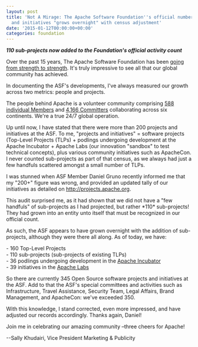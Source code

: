 ```yaml
---
layout: post
title: 'Not A Mirage: The Apache Software Foundation''s official number of projects
  and initiatives "grows overnight" with census adjustment'
date: '2015-01-12T00:00:00+00:00'
categories: foundation
---
```

<div><b><i>110 sub-projects now added to the Foundation's official activity count</i></b></div> 
  <p> </p> 
  <div> 
    <p>Over the past 15 years, The Apache Software Foundation has been <a href="https://blogs.apache.org/foundation/entry/the_apache_software_foundation_celebrates2">going from strength to strength</a>. It's truly impressive to see all that our global community has achieved.&nbsp;</p> 
  </div> 
  <div> 
    <p>In documenting the ASF's developments, I've always measured our growth across two metrics: people and projects.</p> 
    <p> </p> 
  </div> 
  <div>The people behind Apache is a volunteer community comprising <a href="http://people.apache.org/~curcuru/timeline/members.html">588 individual Members</a>&nbsp;and <a href="http://people.apache.org/committer-index.html">4,166 Committers</a>&nbsp;collaborating across six continents. We're a true 24/7 global operation.</div> 
  <p> </p> 
  <div> 
    <p>Up until now, I have stated that there were more than 200 projects and initiatives at the ASF. To me, &quot;projects and initiatives&quot; = software projects (Top-Level Projects (TLPs) + podlings undergoing development at the Apache Incubator + Apache Labs (our innovation &quot;sandbox&quot; to test technical concepts), plus various community initiatives such as ApacheCon. I never counted sub-projects as part of that census, as we always had just a few handfuls scattered amongst a small number of TLPs.</p> 
  </div> 
  <div>I was stunned when ASF Member Daniel Gruno recently informed me that my &quot;200+&quot; figure was wrong, and provided an updated tally of our initiatives as detailed on <a href="http://projects.apache.org">http://projects.apache.org</a>.&nbsp;</div> 
  <p> </p> 
  <div> 
    <p>This audit surprised me, as it had shown that we did not have a &quot;few handfuls&quot; of sub-projects as I had projected, but rather *110* sub-projects! They had grown into an entity unto itself that must be recognized in our official count.&nbsp;</p> 
  </div> 
  <div>As such, the ASF appears to have grown overnight with the addition of sub-projects, although they were there all along. As of today, we have:</div> 
  <p> </p> 
  <div> 
    <p>- 160 Top-Level Projects<br />- 110 sub-projects (sub-projects of existing TLPs) <br />- 36 podlings undergoing development in the <a href="http://incubator.apache.org/">Apache Incubator</a><br />- 39 initiatives in the <a href="http://labs.apache.org/">Apache Labs</a></p> 
  </div> 
  <p> </p> 
  <div> 
    <p>So there are currently 345 Open Source software projects and initiatives at the ASF. Add to that the ASF's special committees and activities such as Infrastructure, Travel Assistance, Security Team, Legal Affairs, Brand Management, and ApacheCon: we've exceeded 350.</p> 
  </div> 
  <p> </p> 
  <div> 
    <p>With this knowledge, I stand corrected, even more impressed, and have adjusted our records accordingly. Thanks again, Daniel!</p> 
  </div> 
  <div>Join me in celebrating our amazing community –three cheers for Apache!</div> 
  <p> </p> 
  <div> 
    <p>--Sally Khudairi, Vice President Marketing &amp; Publicity</p> 
  </div> 
  <p> </p> 
  <div></div> 
  <div> 
    <p> </p> 
  </div> 
  <div><br /></div>
